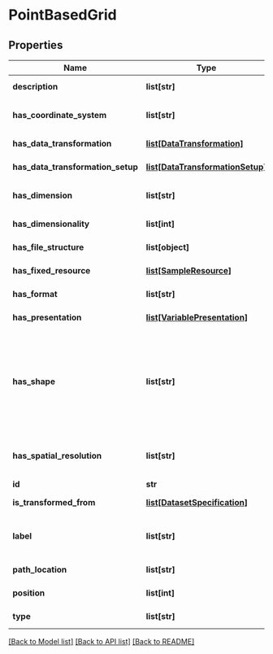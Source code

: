 # PointBasedGrid

## Properties
Name | Type | Description | Notes
------------ | ------------- | ------------- | -------------
**description** | **list[str]** | small description | [optional] 
**has_coordinate_system** | **list[str]** | Coordinate system used in a grid | [optional] 
**has_data_transformation** | [**list[DataTransformation]**](DataTransformation.md) | Description not available | [optional] 
**has_data_transformation_setup** | [**list[DataTransformationSetup]**](DataTransformationSetup.md) | Description not available | [optional] 
**has_dimension** | **list[str]** | Dimension of the grid (2D, 3D) | [optional] 
**has_dimensionality** | **list[int]** | Description not available | [optional] 
**has_file_structure** | **list[object]** | Description not available | [optional] 
**has_fixed_resource** | [**list[SampleResource]**](SampleResource.md) | Description not available | [optional] 
**has_format** | **list[str]** | Description not available | [optional] 
**has_presentation** | [**list[VariablePresentation]**](VariablePresentation.md) | Description not available | [optional] 
**has_shape** | **list[str]** | Grids may be: rectangular, triangular, hexagonal, hybrid, unstructured, block structure, etc. | [optional] 
**has_spatial_resolution** | **list[str]** | Spatial resolution of a grid (e.g., 50m) | [optional] 
**id** | **str** | identifier | [optional] 
**is_transformed_from** | [**list[DatasetSpecification]**](DatasetSpecification.md) | Description not available | [optional] 
**label** | **list[str]** | short description of the resource | [optional] 
**path_location** | **list[str]** | Description not available | [optional] 
**position** | **list[int]** | Description not available | [optional] 
**type** | **list[str]** | type of the resource | [optional] 

[[Back to Model list]](../#documentation-for-models) [[Back to API list]](../#documentation-for-api-endpoints) [[Back to README]](../)



